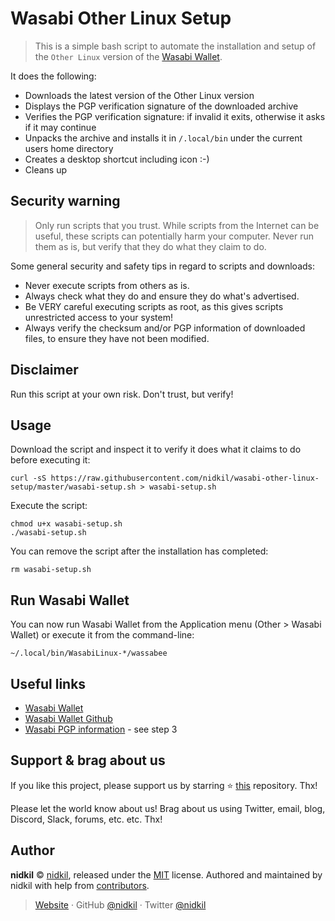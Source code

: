# Wasabi Other Linux Setup

> This is a simple bash script to automate the installation and setup of the `Other Linux` version of the [Wasabi Wallet](https://www.wasabiwallet.io/).

It does the following:
- Downloads the latest version of the Other Linux version
- Displays the PGP verification signature of the downloaded archive
- Verifies the PGP verification signature: if invalid it exits, otherwise it asks if it may continue
- Unpacks the archive and installs it in `/.local/bin` under the current users home directory
- Creates a desktop shortcut including icon :-)
- Cleans up

## Security warning

> Only run scripts that you trust. While scripts from the Internet can be useful, these scripts can potentially harm your computer. Never run them as is, but verify that they do what they claim to do.

Some general security and safety tips in regard to scripts and downloads:

- Never execute scripts from others as is.
- Always check what they do and ensure they do what's advertised.
- Be VERY careful executing scripts as root, as this gives scripts unrestricted access to your system!
- Always verify the checksum and/or PGP information of downloaded files, to ensure they have not been modified.

## Disclaimer

Run this script at your own risk. Don't trust, but verify!

## Usage

Download the script and inspect it to verify it does what it claims to do before executing it:

```
curl -sS https://raw.githubusercontent.com/nidkil/wasabi-other-linux-setup/master/wasabi-setup.sh > wasabi-setup.sh
```

Execute the script:

```
chmod u+x wasabi-setup.sh
./wasabi-setup.sh
```

You can remove the script after the installation has completed:

```
rm wasabi-setup.sh
```

## Run Wasabi Wallet

You can now run Wasabi Wallet from the Application menu (Other > Wasabi Wallet) or execute it from the command-line:

```
~/.local/bin/WasabiLinux-*/wassabee
```

## Useful links

- [Wasabi Wallet](https://www.wasabiwallet.io/)
- [Wasabi Wallet Github](https://github.com/zkSNACKs/WalletWasabi/)
- [Wasabi PGP information](https://docs.wasabiwallet.io/using-wasabi/InstallPackage.html#other-linux) - see step 3

## Support & brag about us

If you like this project, please support us by starring ⭐ [this](https://github.com/nidkil/wasabi-other-linux-setup) repository. Thx!

Please let the world know about us! Brag about us using Twitter, email, blog, Discord, Slack, forums, etc. etc. Thx!

## Author

**nidkil** © [nidkil](https://github.com/nidkil), released under the [MIT](LICENSE.md) license.
Authored and maintained by nidkil with help from [contributors](CONTRIBUTORS.md).

> [Website](https://nidkil.me) · GitHub [@nidkil](https://github.com/nidkil) · Twitter [@nidkil](https://twitter.com/nidkil)
